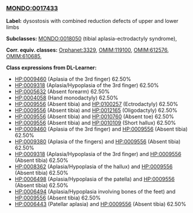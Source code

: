 
### [MONDO:0017433](http://purl.obolibrary.org/obo/MONDO_0017433)
**Label:** dysostosis with combined reduction defects of upper and lower limbs

**Subclasses:** [MONDO:0018050](http://purl.obolibrary.org/obo/MONDO_0018050) (tibial aplasia-ectrodactyly syndrome), 

**Corr. equiv. classes:** [Orphanet:3329](http://www.orpha.net/ORDO/Orphanet_3329), [OMIM:119100](http://purl.obolibrary.org/obo/OMIM_119100), [OMIM:612576](http://purl.obolibrary.org/obo/OMIM_612576), [OMIM:610685](http://purl.obolibrary.org/obo/OMIM_610685), 

**Class expressions from DL-Learner:**

- [HP:0009460](http://purl.obolibrary.org/obo/HP_0009460) (Aplasia of the 3rd finger) 62.50%
- [HP:0009318](http://purl.obolibrary.org/obo/HP_0009318) (Aplasia/Hypoplasia of the 3rd finger) 62.50%
- [HP:0005632](http://purl.obolibrary.org/obo/HP_0005632) (Absent forearm) 62.50%
- [HP:0004058](http://purl.obolibrary.org/obo/HP_0004058) (Hand monodactyly) 62.50%
- [HP:0009556](http://purl.obolibrary.org/obo/HP_0009556) (Absent tibia) and [HP:0100257](http://purl.obolibrary.org/obo/HP_0100257) (Ectrodactyly) 62.50%
- [HP:0009556](http://purl.obolibrary.org/obo/HP_0009556) (Absent tibia) and [HP:0012165](http://purl.obolibrary.org/obo/HP_0012165) (Oligodactyly) 62.50%
- [HP:0009556](http://purl.obolibrary.org/obo/HP_0009556) (Absent tibia) and [HP:0010760](http://purl.obolibrary.org/obo/HP_0010760) (Absent toe) 62.50%
- [HP:0009556](http://purl.obolibrary.org/obo/HP_0009556) (Absent tibia) and [HP:0010109](http://purl.obolibrary.org/obo/HP_0010109) (Short hallux) 62.50%
- [HP:0009460](http://purl.obolibrary.org/obo/HP_0009460) (Aplasia of the 3rd finger) and [HP:0009556](http://purl.obolibrary.org/obo/HP_0009556) (Absent tibia) 62.50%
- [HP:0009380](http://purl.obolibrary.org/obo/HP_0009380) (Aplasia of the fingers) and [HP:0009556](http://purl.obolibrary.org/obo/HP_0009556) (Absent tibia) 62.50%
- [HP:0009318](http://purl.obolibrary.org/obo/HP_0009318) (Aplasia/Hypoplasia of the 3rd finger) and [HP:0009556](http://purl.obolibrary.org/obo/HP_0009556) (Absent tibia) 62.50%
- [HP:0008362](http://purl.obolibrary.org/obo/HP_0008362) (Aplasia/Hypoplasia of the hallux) and [HP:0009556](http://purl.obolibrary.org/obo/HP_0009556) (Absent tibia) 62.50%
- [HP:0006498](http://purl.obolibrary.org/obo/HP_0006498) (Aplasia/Hypoplasia of the patella) and [HP:0009556](http://purl.obolibrary.org/obo/HP_0009556) (Absent tibia) 62.50%
- [HP:0006494](http://purl.obolibrary.org/obo/HP_0006494) (Aplasia/Hypoplasia involving bones of the feet) and [HP:0009556](http://purl.obolibrary.org/obo/HP_0009556) (Absent tibia) 62.50%
- [HP:0006443](http://purl.obolibrary.org/obo/HP_0006443) (Patellar aplasia) and [HP:0009556](http://purl.obolibrary.org/obo/HP_0009556) (Absent tibia) 62.50%


